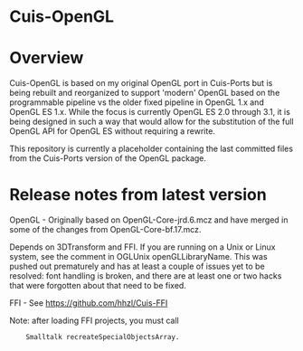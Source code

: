 Cuis-OpenGL
===========

# Overview

Cuis-OpenGL is based on my original OpenGL port in Cuis-Ports but is being rebuilt and reorganized to support 'modern' OpenGL based on the programmable pipeline vs the older fixed pipeline in OpenGL 1.x and OpenGL ES 1.x.  While the focus is currently OpenGL ES 2.0 through 3.1, it is being designed in such a way that would allow for the substitution of the full OpenGL API for OpenGL ES without requiring a rewrite.

This repository is currently a placeholder containing the last committed files from the Cuis-Ports version of the OpenGL package.

# Release notes from latest version

OpenGL - Originally based on OpenGL-Core-jrd.6.mcz and have merged in some of the changes from OpenGL-Core-bf.17.mcz.

Depends on 3DTransform and FFI.  If you are running on a Unix or Linux system, see the comment in OGLUnix openGLLibraryName. This was pushed out prematurely and has at least a couple of issues yet to be resolved: font handling is broken, and there are at least one or two hacks that were forgotten about that need to be fixed.

FFI - See https://github.com/hhzl/Cuis-FFI

Note: after loading FFI projects, you must call

        Smalltalk recreateSpecialObjectsArray.

